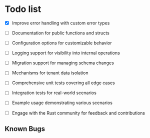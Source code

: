 # Todo list

- [x] Improve error handling with custom error types
- [ ] Documentation for public functions and structs
- [ ] Configuration options for customizable behavior
- [ ] Logging support for visibility into internal operations
- [ ] Migration support for managing schema changes
- [ ] Mechanisms for tenant data isolation
- [ ] Comprehensive unit tests covering all edge cases
- [ ] Integration tests for real-world scenarios
- [ ] Example usage demonstrating various scenarios
- [ ] Engage with the Rust community for feedback and contributions


## Known Bugs

